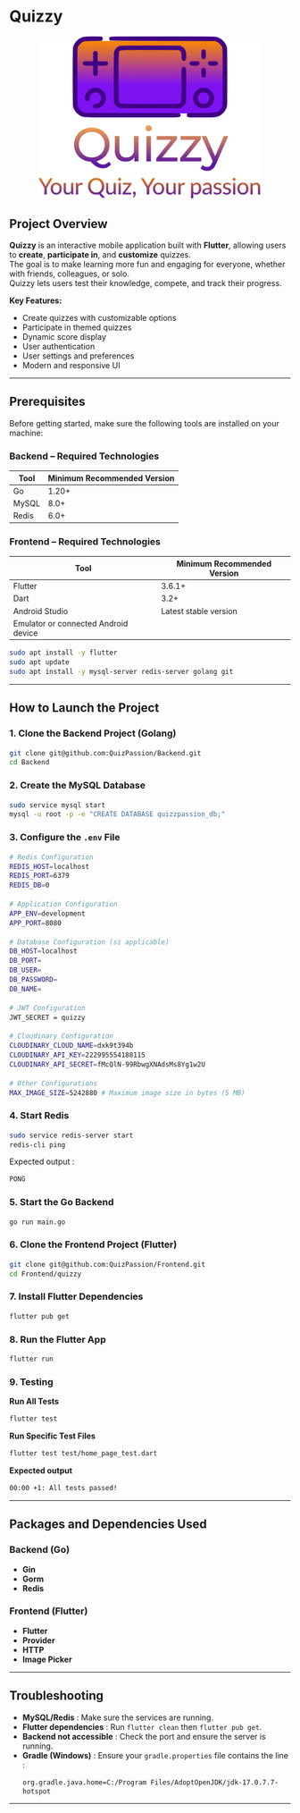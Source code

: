 # **Quizzy**

<div style="text-align: center;">
  <img src="quizzy/assets/logo/logo_whole.png" alt="quizzy-logo" style="width:400px;" />
</div>

##  **Project Overview**

**Quizzy** is an interactive mobile application built with **Flutter**, allowing users to **create**, **participate in**, and **customize** quizzes.  
The goal is to make learning more fun and engaging for everyone, whether with friends, colleagues, or solo.  
Quizzy lets users test their knowledge, compete, and track their progress.

**Key Features:**

- Create quizzes with customizable options  
- Participate in themed quizzes  
- Dynamic score display  
- User authentication 
- User settings and preferences  
- Modern and responsive UI

---

## **Prerequisites**  

Before getting started, make sure the following tools are installed on your machine:

### Backend – Required Technologies

| Tool  | Minimum Recommended Version |
|-------|-----------------------------|
| Go    | 1.20+                       |
| MySQL | 8.0+                        |
| Redis | 6.0+                        |


### Frontend – Required Technologies

| Tool                                     | Minimum Recommended Version |
|------------------------------------------|-----------------------------|
| Flutter                                  | 3.6.1+                      |
| Dart                                     | 3.2+                        |
| Android Studio                           | Latest stable version       |
| Emulator or connected Android device     |                             |

```bash
sudo apt install -y flutter
sudo apt update
sudo apt install -y mysql-server redis-server golang git
```

---

## **How to Launch the Project**

### 1. **Clone the Backend Project (Golang)**

```bash
git clone git@github.com:QuizPassion/Backend.git
cd Backend
```

### 2. **Create the MySQL Database**

```bash
sudo service mysql start
mysql -u root -p -e "CREATE DATABASE quizzpassion_db;"
```

### 3. **Configure the `.env` File**

```bash
# Redis Configuration
REDIS_HOST=localhost
REDIS_PORT=6379
REDIS_DB=0

# Application Configuration
APP_ENV=development
APP_PORT=8080

# Database Configuration (si applicable)
DB_HOST=localhost
DB_PORT=
DB_USER=
DB_PASSWORD=
DB_NAME=

# JWT Configuration
JWT_SECRET = quizzy

# Cloudinary Configuration
CLOUDINARY_CLOUD_NAME=dxk9t394b
CLOUDINARY_API_KEY=222995554188115
CLOUDINARY_API_SECRET=fMcQlN-99RbwgXNAdsMs8Yg1w2U

# Other Configurations
MAX_IMAGE_SIZE=5242880 # Maximum image size in bytes (5 MB)
```

### 4. **Start Redis**

```bash
sudo service redis-server start
redis-cli ping
```

Expected output :

```bash
PONG
```

### 5. **Start the Go Backend**

```bash
go run main.go
```

### 6. **Clone the Frontend Project (Flutter)**

```bash
git clone git@github.com:QuizPassion/Frontend.git
cd Frontend/quizzy
```

### 7. **Install Flutter Dependencies**

```bash
flutter pub get
```

### 8. **Run the Flutter App**

```bash
flutter run
```

### 9. Testing

**Run All Tests**

```bash
flutter test
```

**Run Specific Test Files**

```bash
flutter test test/home_page_test.dart
```

**Expected output**
```bash
00:00 +1: All tests passed!
```

---

## **Packages and Dependencies Used**

### Backend (Go)

- **Gin**
- **Gorm**
- **Redis**

### Frontend (Flutter)

- **Flutter**
- **Provider**
- **HTTP**
- **Image Picker**

---

##  **Troubleshooting**

- **MySQL/Redis** : Make sure the services are running.
- **Flutter dependencies** : Run `flutter clean` then `flutter pub get`.
- **Backend not accessible** : Check the port and ensure the server is running.
- **Gradle (Windows)** : Ensure your ``gradle.properties`` file contains the line :
  ```properties
  org.gradle.java.home=C:/Program Files/AdoptOpenJDK/jdk-17.0.7.7-hotspot
  ```

---


